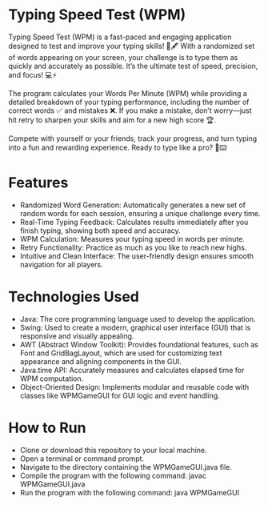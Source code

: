 # Typing Speed Test (WPM)
Typing Speed Test (WPM) is a fast-paced and engaging application designed to test and improve your typing skills! 🎯🖋️ With a randomized set of words appearing on your screen, your challenge is to type them as quickly and accurately as possible. It’s the ultimate test of speed, precision, and focus! 💻⚡

The program calculates your Words Per Minute (WPM) while providing a detailed breakdown of your typing performance, including the number of correct words ✅ and mistakes ❌. If you make a mistake, don’t worry—just hit retry to sharpen your skills and aim for a new high score 🏆.

Compete with yourself or your friends, track your progress, and turn typing into a fun and rewarding experience. Ready to type like a pro? 🚀⌨️

# Features
  - Randomized Word Generation: Automatically generates a new set of random words for each session, ensuring a unique challenge every time.
  - Real-Time Typing Feedback: Calculates results immediately after you finish typing, showing both speed and accuracy.
  - WPM Calculation: Measures your typing speed in words per minute.
  - Retry Functionality: Practice as much as you like to reach new highs.
  - Intuitive and Clean Interface: The user-friendly design ensures smooth navigation for all players.

# Technologies Used
  - Java: The core programming language used to develop the application.
  - Swing: Used to create a modern, graphical user interface (GUI) that is responsive and visually appealing.
  - AWT (Abstract Window Toolkit): Provides foundational features, such as Font and GridBagLayout, which are used for customizing text appearance and aligning components in the GUI.
  - Java.time API: Accurately measures and calculates elapsed time for WPM computation.
  - Object-Oriented Design: Implements modular and reusable code with classes like WPMGameGUI for GUI logic and event handling.

# How to Run
  - Clone or download this repository to your local machine.
  - Open a terminal or command prompt.
  - Navigate to the directory containing the WPMGameGUI.java file.
  - Compile the program with the following command: javac WPMGameGUI.java
  - Run the program with the following command: java WPMGameGUI
